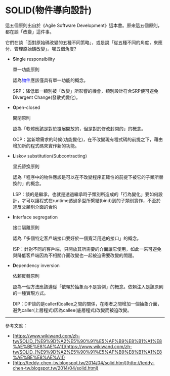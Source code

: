 # SOLID(物件導向設計)

這五個原則出自於《Agile Software Development》這本書。原來這五個原則，都在談「改變」這件事。

它們在談「面對原始碼改變的五種不同策略」，或是說「從五種不同的角度，來應付、管理原始碼改變」。哪五個角度?

- **S**ingle responsibility

  單一功能原則

  認為<span style='color: blue;'>物件</span>應該僅具有單一功能的概念。

  SRP：降低單一類別被「改變」所影響的機會，類別設計符合SRP便可避免Divergent
  Change(發散式變化)。

- **O**pen-closed

  開閉原則

  認為「軟體應該是對於擴展開放的，但是對於修改封閉的」的概念。

  OCP：當新增需求的時候(功能變化)，在不改變現有程式碼的前提之下，藉由增加新的程式碼來實作新的功能。

- **L**iskov substitution(Subcontracting)

  里氏替換原則

  認為「程序中的物件應該是可以在不改變程序正確性的前提下被它的子類所替換的」的概念。

  LSP：談的是繼承，也就是透過繼承時子類別所造成的「行為變化」要如何設計，才可以讓程式在runtime透過多型所繫結(bind)到的子類別實作，不至於違反父類別介面的合約

- **I**nterface segregation

  接口隔離原則

  認為「多個特定客戶端接口要好於一個寬泛用途的接口」的概念。

  ISP：針對不同的客戶端，只開放其所需要的介面讓它使用，如此一來可避免與降低客戶端因為不相關介面改變也一起被迫需要改變的問題。

- **D**ependency inversion

  依賴反轉原則

  認為一個方法應該遵從「依賴於抽象而不是實例」的概念。依賴注入是該原則的一種實現方式。

  DIP：DIP談的是caller和callee之間的關係，在兩者之間增加一個抽象介面，避免caller(上層程式)因為callee(底層程式)改變而被迫改變。

---

參考文獻：

- [https://www.wikiwand.com/zh-tw/SOLID_(%E9%9D%A2%E5%90%91%E5%AF%B9%E8%B1%A1%E8%AE%BE%E8%AE%A1)](https://www.wikiwand.com/zh-tw/SOLID_(%E9%9D%A2%E5%90%91%E5%AF%B9%E8%B1%A1%E8%AE%BE%E8%AE%A1))
- [http://teddy-chen-tw.blogspot.tw/2014/04/solid.html](http://teddy-chen-tw.blogspot.tw/2014/04/solid.html)
